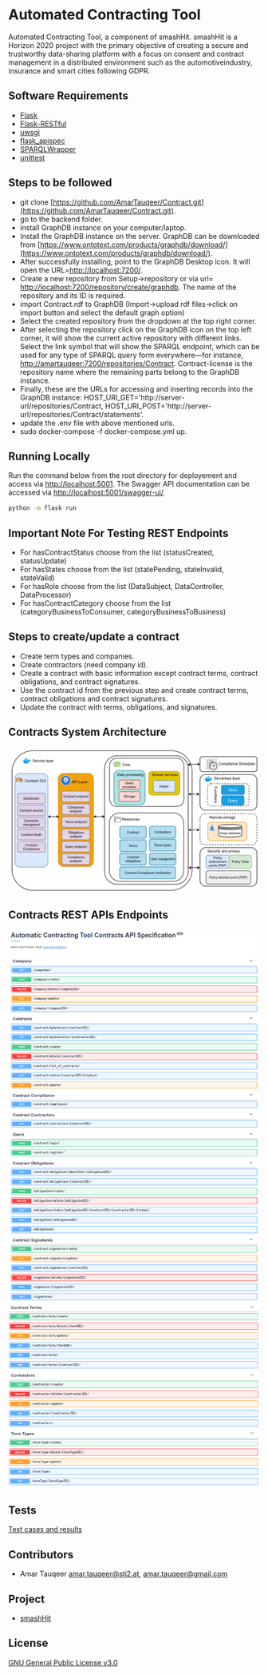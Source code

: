 # Automated Contracting Tool

Automated Contracting Tool, a component of smashHit. smashHit is a Horizon 2020 project with the primary objective of creating a secure and trustworthy data-sharing platform with a focus on consent and contract management in a distributed environment such as the automotiveindustry, insurance and smart cities following GDPR.

## Software Requirements

- [Flask](https://flask.palletsprojects.com/en/1.1.x/)
- [Flask-RESTful](https://flask-restful.readthedocs.io/en/latest/)
- [uwsgi](https://uwsgi-docs.readthedocs.io/en/latest/)
- [flask_apispec](https://flask-apispec.readthedocs.io/en/latest/index.html)
- [SPARQLWrapper](https://rdflib.dev/sparqlwrapper/)
- [unittest](https://docs.python.org/3/library/unittest.html)

## Steps to be followed
- git clone [https://github.com/AmarTauqeer/Contract.git](https://github.com/AmarTauqeer/Contract.git).
- go to the backend folder.
- install GraphDB instance on your computer/laptop.
- Install the GraphDB instance on the server. GraphDB can be downloaded from [https://www.ontotext.com/products/graphdb/download/](https://www.ontotext.com/products/graphdb/download/).
- After successfully installing, point to the GraphDB Desktop icon. It will open the URL=[http://localhost:7200/](http://localhost:7200/).
- Create a new repository from Setup->repository or via url= [http://localhost:7200/repository/create/graphdb](http://localhost:7200/repository/create/graphdb). The name of the repository and its ID is required.
- import Contract.rdf to GraphDB (Import->upload rdf files->click on import button and select the default graph option)
- Select the created repository from the dropdown at the top right corner.
- After selecting the repository click on the GraphDB icon on the top left corner, it will show the current active repository with different links. Select the link symbol that will show the SPARQL endpoint, which can be used for any type of SPARQL query form everywhere—for instance, [http://amartauqeer:7200/repositories/Contract](http://amartauqeer:7200/repositories/Contract). Contract-license is the repository name where the remaining parts belong to the GraphDB instance.
- Finally, these are the URLs for accessing and inserting records into the GraphDB instance: HOST_URI_GET='http://server-url/repositories/Contract, HOST_URI_POST='http://server-url/repositories/Contract/statements'.
- update the .env file with above mentioned urls.
- sudo docker-compose -f docker-compose.yml up.

## Running Locally

Run the command below from the root directory for deployement and access via [http://localhost:5001](http://localhost:5001). The Swagger API documentation can be accessed via [http://localhost:5001/swagger-ui/](http://localhost:5001/swagger-ui/).

```bash
python -m flask run

```

## Important Note For Testing REST Endpoints
- For hasContractStatus choose from the list (statusCreated, statusUpdate)
- For hasStates choose from the list (statePending, stateInvalid, stateValid)
- For hasRole choose from the list (DataSubject, DataController, DataProcessor)
- For hasContractCategory choose from the list (categoryBusinessToConsumer, categoryBusinessToBusiness)

## Steps to create/update a contract

- Create term types and companies.
- Create contractors (need company id).
- Create a contract with basic information except contract terms, contract obligations, and contract signatures.
- Use the contract id from the previous step and create contract terms, contract obligations and contract signatures.
- Update the contract with terms, obligations, and signatures.




## Contracts System Architecture
![](/backend/images/semantic-contract-architecture.png)

## Contracts REST APIs Endpoints
![](/backend/images/contract-api-first-part.png)
![](/backend/images/contract-api-second-part.png)

## Tests

[Test cases and results](
https://github.com/AmarTauqeer/Contract/tree/master/backend/tests)

## Contributors

- Amar Tauqeer
  amar.tauqeer@sti2.at, amar.tauqeer@gmail.com

## Project

- [smashHit](https://www.smashhit.eu/)

## License

[GNU General Public License v3.0](https://github.com/AmarTauqeer/SmashHitApi/blob/main/LICENSE)
